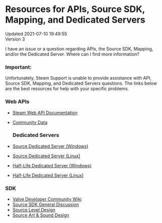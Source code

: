 # Resources for APIs, Source SDK, Mapping, and Dedicated Servers
Updated 2021-07-10 19:49:55  
Version 3  

I have an issue or a question regarding APIs, the Source SDK, Mapping, and/or the Dedicated Server. Where can I find more information?  
  
  ### Important:
Unfortunately, Steam Support is unable to provide assistance with API, Source SDK, Mapping, and Dedicated Servers questions. The links below are the best resources for help with your specific problems.  
  
### Web APIs
  

* [Steam Web API Documentation](http://steamcommunity.com/dev)
* [Community Data](https://partner.steamgames.com/documentation/community_data)

     ### Dedicated Servers

* [Source Dedicated Server (Windows)](https://steamcommunity.com/discussions/forum/13/)
* [Source Dedicated Server (Linux)](https://steamcommunity.com/discussions/forum/14/)
* [Half-Life Dedicated Server (Windows)](https://steamcommunity.com/discussions/forum/15/)
* [Half-Life Dedicated Server (Linux)](https://steamcommunity.com/discussions/forum/16/)

      
 ### SDK

* [Valve Developer Community Wiki](https://developer.valvesoftware.com/wiki/Main_Page)
* [Source SDK General Discussion](https://steamcommunity.com/discussions/forum/17/)
* [Source Level Design](https://steamcommunity.com/discussions/forum/18/)
* [Source Art & Sound Design](https://steamcommunity.com/discussions/forum/19/)